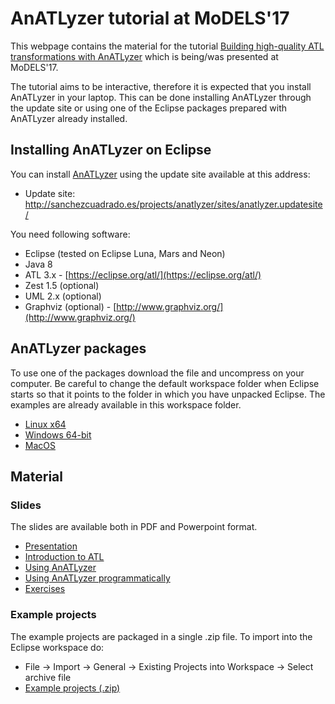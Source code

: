 
# AnATLyzer tutorial at MoDELS'17

This webpage contains the material for the tutorial [Building high-quality ATL transformations with AnATLyzer](https://www.cs.utexas.edu/models2017/program/tutorials#T5) which is being/was presented at MoDELS'17. 

The tutorial aims to be interactive, therefore it is expected that you install AnATLyzer in your laptop. This can be done installing AnATLyzer through the update site or using one of the Eclipse packages prepared with AnATLyzer already installed.

## Installing AnATLyzer on Eclipse
You can install [AnATLyzer](https://) using the update site available at this address:

* Update site: <http://sanchezcuadrado.es/projects/anatlyzer/sites/anatlyzer.updatesite/>
 
You need following software:

* Eclipse (tested on Eclipse Luna, Mars and Neon)
* Java 8
* ATL 3.x - [https://eclipse.org/atl/](https://eclipse.org/atl/)
* Zest 1.5 (optional)
* UML 2.x (optional)
* Graphviz (optional) - [http://www.graphviz.org/](http://www.graphviz.org/)

## AnATLyzer packages

To use one of the packages download the file and uncompress on your computer. Be careful to change the default workspace folder when Eclipse starts so that it points to the folder in which you have unpacked Eclipse. The examples are already available in this workspace folder.

* [Linux x64](http://sanchezcuadrado.es/projects/anatlyzer/packages/anatlyzer-linux64.tar.gz)
* [Windows 64-bit](http://sanchezcuadrado.es/projects/anatlyzer/packages/anatlyzer-win64.zip)
* [MacOS](http://sanchezcuadrado.es/projects/anatlyzer/packages/anatlyzer-macos.zip)

## Material

### Slides
The slides are available both in PDF and Powerpoint format.

* [Presentation](slides-pdf/00-main.pdf)
* [Introduction to ATL](slides-pdf/01-intro.pdf)
* [Using AnATLyzer](slides-pdf/02-anatlyzer.pdf)
* [Using AnATLyzer programmatically](slides-pdf/03-programmatic.pdf)
* [Exercises](slides-pdf/exercises.pdf)

### Example projects

The example projects are packaged in a single .zip file. To import into the Eclipse workspace do:  

* File -> Import -> General -> Existing Projects into Workspace -> Select archive file
* [Example projects (.zip)](zips/example-projects.zip)
